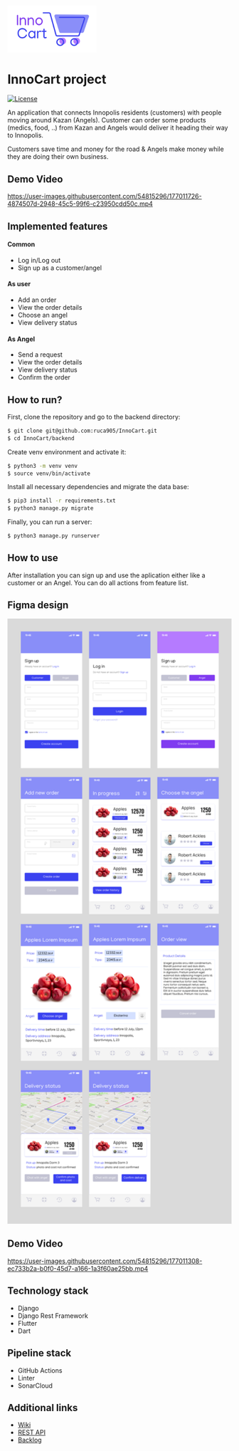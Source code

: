 <img src="https://raw.githubusercontent.com/InnoSWP/InnoCart-04/912ebc85c8e8acee39a292d8a3c35e3cf4368d18/images/Untitled-2%20(2).jpg" width="200">

# InnoCart project 


[![License](https://img.shields.io/github/license/InnoSWP/InnoCart?color=violet&logoColor=red&style=for-the-badge)](https://github.com/InnoSWP/InnoCart-04/blob/master/LICENSE)

An application that connects Innopolis residents (customers) with people moving around Kazan (Angels). Customer can order some products (medics, food, ..) from Kazan and Angels would deliver it heading their way to Innopolis. 

Customers save time and money for the road & Angels make money while they are doing their own business.

## Demo Video

https://user-images.githubusercontent.com/54815296/177011726-4874507d-2948-45c5-99f6-c23950cdd50c.mp4

## Implemented features
#### Common
* Log in/Log out
* Sign up as a customer/angel
#### As user
* Add an order
* View the order details
* Choose an angel
* View delivery status
#### As Angel
* Send a request
* View the order details
* View delivery status
* Confirm the order

## How to run?
First, clone the repository and go to the backend directory:
```bash
$ git clone git@github.com:ruca905/InnoCart.git
$ cd InnoCart/backend
```
Create venv environment and activate it:
```bash
$ python3 -m venv venv
$ source venv/bin/activate
```
Install all necessary dependencies and migrate the data base:
```bash
$ pip3 install -r requirements.txt
$ python3 manage.py migrate
```
Finally, you can run a server:
```bash
$ python3 manage.py runserver
```
## How to use
After installation you can sign up and use the aplication either like a customer or an Angel. You can do all actions from feature list.

## Figma design
<img src="https://raw.githubusercontent.com/InnoSWP/InnoCart-04/master/images/Frame.png" width="600">

## Demo Video
https://user-images.githubusercontent.com/54815296/177011308-ec733b2a-b0f0-45d7-a166-1a3f60ae25bb.mp4

## Technology stack
* Django
* Django Rest Framework
* Flutter
* Dart

## Pipeline stack
* GitHub Actions
* Linter
* SonarCloud

## Additional links
* [Wiki](https://github.com/InnoSWP/InnoCart-04/wiki)
* [REST API](https://app.swaggerhub.com/apis/Innopolis-University1/InnoCart/1.0.0-oas3)
* [Backlog](https://github.com/orgs/InnoSWP/projects/17)


